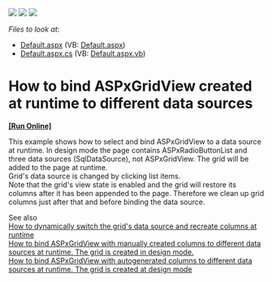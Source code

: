 <!-- default badges list -->
![](https://img.shields.io/endpoint?url=https://codecentral.devexpress.com/api/v1/VersionRange/128537808/13.1.4%2B)
[![](https://img.shields.io/badge/Open_in_DevExpress_Support_Center-FF7200?style=flat-square&logo=DevExpress&logoColor=white)](https://supportcenter.devexpress.com/ticket/details/E2968)
[![](https://img.shields.io/badge/📖_How_to_use_DevExpress_Examples-e9f6fc?style=flat-square)](https://docs.devexpress.com/GeneralInformation/403183)
<!-- default badges end -->
<!-- default file list -->
*Files to look at*:

* [Default.aspx](./CS/Default.aspx) (VB: [Default.aspx](./VB/Default.aspx))
* [Default.aspx.cs](./CS/Default.aspx.cs) (VB: [Default.aspx.vb](./VB/Default.aspx.vb))
<!-- default file list end -->
# How to bind ASPxGridView created at runtime to different data sources
<!-- run online -->
**[[Run Online]](https://codecentral.devexpress.com/128537808/)**
<!-- run online end -->


<p>This example shows how to select and bind ASPxGridView to a data source at runtime. In design mode the page contains ASPxRadioButtonList and three data sources (SqlDataSource), not ASPxGridView. The grid will be added to the page at runtime.<br />
Grid's data source is changed by clicking list items. <br />
Note that the grid's view state is enabled and the grid will restore its columns after it has been appended to the page. Therefore we clean up grid columns just after that and before binding the data source.</p><p>See also<br />
<a href="https://www.devexpress.com/Support/Center/p/E448">How to dynamically switch the grid's data source and recreate columns at runtime</a><br />
<a href="https://www.devexpress.com/Support/Center/p/E2967">How to bind ASPxGridView with manually created columns to different data sources at runtime. The grid is created in design mode.</a><br />
<a href="https://www.devexpress.com/Support/Center/p/E2965">How to bind ASPxGridView with autogenerated columns to different data sources at runtime. The grid is created at design mode</a></p>

<br/>


